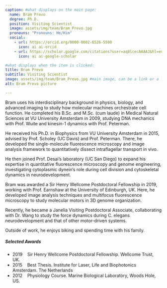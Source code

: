 ```yaml
---
caption: #what displays on the main page:
  name: Bram Prevo
  degree: Ph.D.
  position: Visiting Scientist
  image: assets/img/team/Bram_Prevo.jpg
  pronouns: "Pronouns: He/Him"
  social:
    - url: https://orcid.org/0000-0002-6526-5590
      icon: ai ai-orcid
    - url: https://scholar.google.com/citations?user=aq8lcecAAAAJ&hl=en
      icon: ai ai-google-scholar

#what displays when the item is clicked:
title: Bram Prevo
subtitle: Visiting Scientist
image: assets/img/team/Bram_Prevo.jpg #main image, can be a link or a file in assets/img/team
alt: Bram Prevo picture

---
```


Bram uses his interdisciplinary background in physics, biology, and advanced imaging to study how molecular machines orchestrate cell function. He completed his B.Sc. and M.Sc. (cum laude) in Medical Natural Sciences at VU University Amsterdam in 2009, studying DNA mechanics with Prof. Wuite and kinesin-1 dynamics with Prof. Peterman.

He received his Ph.D. in Biophysics from VU University Amsterdam in 2015, advised by Prof. Scholey (UC Davis) and Prof. Peterman. There, he developed the single-molecule fluorescence microscopy and image analysis framework to quantitatively dissect intraflagellar transport in vivo.

He then joined Prof. Desai’s laboratory (UC San Diego) to expand his expertise in quantitative fluorescence microscopy and genome engineering, investigating cytoplasmic dynein’s role during cell division and cytoskeletal dynamics in neurodevelopment.

Bram was awarded a Sir Henry Wellcome Postdoctoral Fellowship in 2019, working with Prof. Earnshaw at the University of Edinburgh, UK. Here, he developed image analysis techniques and multifocus fluorescence microscopy to study molecular motors in 3D genome organization.

Recently, he became a Janelia Visiting Postdoctoral Associate, collaborating with Dr. Wang to study the force dynamics during C. elegans neurodevelopment and that of other motor-driven systems. 

Outside of work, he enjoys biking and spending time with his family. 

##### Selected Awards

- 2019&nbsp;&nbsp;&nbsp;&nbsp;Sir Henry Wellcome Postdoctoral Fellowship. Wellcome Trust, UK.
- 2015&nbsp;&nbsp;&nbsp;&nbsp;Best Thesis. Institute for Laser, Life and Biophotonics Amsterdam. The Netherlands
- 2012&nbsp;&nbsp;&nbsp;&nbsp;Physiology Course. Marine Biological Laboratory, Woods Hole, US.
